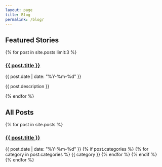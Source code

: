 ```yaml
---
layout: page
title: Blog
permalink: /blog/
---
```


<!-- Introduction Section -->
<div class="blog-content" data-story-id="blog_content">
    <!-- Content will be inserted here by JavaScript -->
</div>

<!-- Featured Posts -->
<section class="featured-posts">
    <h2 class="section-title" data-story-id="featured_title">Featured Stories</h2>
    <div class="post-grid">
        {% for post in site.posts limit:3 %}
            <div class="post-card">
                <h3><a href="{{ post.url | relative_url }}">{{ post.title }}</a></h3>
                <div class="post-meta">{{ post.date | date: "%Y-%m-%d" }}</div>
                <p class="post-excerpt">{{ post.description }}</p>
            </div>
        {% endfor %}
    </div>
</section>

<!-- All Posts -->
<section class="all-posts">
    <h2 class="section-title" data-story-id="all_posts_title">All Posts</h2>
    <div class="post-list">
        {% for post in site.posts %}
            <article class="post-item">
                <h3><a href="{{ post.url | relative_url }}">{{ post.title }}</a></h3>
                <div class="post-meta">
                    <span class="date">{{ post.date | date: "%Y-%m-%d" }}</span>
                    {% if post.categories %}
                        <span class="categories">
                            {% for category in post.categories %}
                                {{ category }}
                            {% endfor %}
                        </span>
                    {% endif %}
                </div>
            </article>
        {% endfor %}
    </div>
</section> 